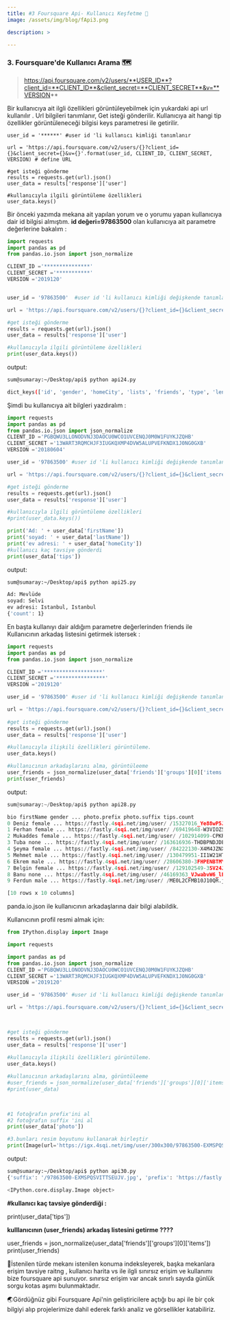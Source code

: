 ```yaml
---
title: #3 Foursquare Api- Kullanıcı Keşfetme 📍
image: /assets/img/blog/fApi3.png

description: >

---
```


### 3. Foursquare'de Kullanıcı Arama 🗺️

> https://api.foursquare.com/v2/users/**USER_ID**?client_id=**CLIENT_ID**&client_secret=**CLIENT_SECRET**&v=**VERSION**

Bir kullanıcıya ait ilgli özellikleri görüntüleyebilmek için yukardaki api url kullanılır . 
Url bilgileri tanımlanır, Get isteği gönderilir.
Kullanıcıya ait hangi tip özellikler görüntüleneceği bilgisi keys parametresi ile getirilir.

    user_id = '******' #user id 'li kullanıcı kimliği tanımlanır
    
    url = 'https://api.foursquare.com/v2/users/{}?client_id={}&client_secret={}&v={}'.format(user_id, CLIENT_ID, CLIENT_SECRET, VERSION) # define URL  
    
    #get isteği gönderme
    results = requests.get(url).json()
    user_data = results['response']['user']
    
    #kullanıcıyla ilgili görüntüleme özellikleri
    user_data.keys()

Bir önceki yazımda mekana ait yapılan yorum ve o yorumu yapan kullanıcıya dair id bilgisi almıştım.
**id değeri=97863500** olan kullanıcıya ait parametre değerlerine bakalım :

~~~python
import requests
import pandas as pd
from pandas.io.json import json_normalize

CLIENT_ID ='***************'
CLIENT_SECRET ='***********'
VERSION ='2019120'


user_id = '97863500'  #user id 'li kullanıcı kimliği değişkende tanımlanır

url = 'https://api.foursquare.com/v2/users/{}?client_id={}&client_secret={}&v={}'.format(user_id, CLIENT_ID, CLIENT_SECRET, VERSION) # define U$

#get isteği gönderme
results = requests.get(url).json()
user_data = results['response']['user']

#kullanıcıyla ilgili görüntüleme özellikleri
print(user_data.keys())
~~~~

output:
~~~bash
sum@sumaray:~/Desktop/api$ python api24.py

dict_keys(['id', 'gender', 'homeCity', 'lists', 'friends', 'type', 'lenses', 'tips', 'lastName', 'photos', 'mayorships', 'photo', 'contact', 'firstName', 'canonicalUrl', 'bio', 'checkins'])
~~~

Şimdi bu kullanıcıya ait bilgleri yazdıralım :

~~~python
import requests
import pandas as pd
from pandas.io.json import json_normalize
CLIENT_ID ='PGBQWU3LLONODVNJ3DAOCU0WCO1UVCENQJ0M0W1FUYKJZQHB'
CLIENT_SECRET ='13WART3RQMCHJF3IUGKQXMP4DVW5ALUPVEFKNDX1J0NG0GXB'
VERSION ='20180604'

user_id = '97863500' #user id 'li kullanıcı kimliği değişkende tanımlanır

url = 'https://api.foursquare.com/v2/users/{}?client_id={}&client_secret={}&v={}'.format(user_id, CLIENT_ID, CLIENT_SECRET, VERSION) # define U$

#get isteği gönderme
results = requests.get(url).json()
user_data = results['response']['user']

#kullanıcıyla ilgili görüntüleme özellikleri
#print(user_data.keys())

print('Ad: ' + user_data['firstName'])
print('soyad: ' + user_data['lastName'])
print('ev adresi: ' + user_data['homeCity'])
#kullanıcı kaç tavsiye gönderdi
print(user_data['tips'])
~~~

output:
~~~bash
sum@sumaray:~/Desktop/api$ python api25.py

Ad: Mevlüde
soyad: Selvi
ev adresi: Istanbul, Istanbul
{'count': 1}
~~~

En başta kullanıyı dair aldığım parametre değerlerinden friends ile 
Kullanıcının arkadaş listesini getirmek istersek : 

~~~python
import requests
import pandas as pd
from pandas.io.json import json_normalize

CLIENT_ID ='*******************'
CLIENT_SECRET ='****************'
VERSION ='2019120'

user_id = '97863500' #user id 'li kullanıcı kimliği değişkende tanımlanır

url = 'https://api.foursquare.com/v2/users/{}?client_id={}&client_secret={}&v={}'.format(user_id, CLIENT_ID, CLIENT_SECRET, VERSION) # define URL
 
#get isteği gönderme
results = requests.get(url).json()
user_data = results['response']['user']

#kullanıcıyla ilişkili özellikleri görüntüleme.
user_data.keys()

#kullanıcının arkadaşlarını alma, görüntüleeme
user_friends = json_normalize(user_data['friends']['groups'][0]['items'])
print(user_friends)
~~~
  

output:
~~~python
sum@sumaray:~/Desktop/api$ python api28.py

bio firstName gender ... photo.prefix photo.suffix tips.count
0 Deniz female ... https://fastly.4sqi.net/img/user/ /15327016_Ye88wP5J_eJ1xS1vHgaYGTSJ1zcwUByFDTGX... 0
1 Ferhan female ... https://fastly.4sqi.net/img/user/ /69419648-W3VIOZ5DDT3BEOAS.jpg 0
2 Mukaddes female ... https://fastly.4sqi.net/img/user/ /102914099-CPKRNUS104SME3X2.jpg 15
3 Tuba none ... https://fastly.4sqi.net/img/user/ /163616936-THDBPNDJDEH0VPP1.jpg 0
4 Şeyma female ... https://fastly.4sqi.net/img/user/ /84222130-X4M4JZNXSVSJMJW3.jpg 0
5 Mehmet male ... https://fastly.4sqi.net/img/user/ /130479951-II1W21HTIABEKOPQ.jpg 0
6 Ekrem male ... https://fastly.4sqi.net/img/user/ /28606380-3FHPENBTMY4IIO1T.jpg 0
7 Belgin female ... https://fastly.4sqi.net/img/user/ /129102549-3SV24JJJ3XIWHXXH.jpg 0
8 Banu none ... https://fastly.4sqi.net/img/user/ /46169363_VJwabvW6_lEf5GqLWodZM2TIcWYhxI6_f_EG... 0
9 Ferdun male ... https://fastly.4sqi.net/img/user/ /ME0L2CFMB10J10QR.jpg 0

[10 rows x 10 columns]
~~~

panda.io.json ile kullanıcının arkadaşlarına dair bilgi alabildik.

Kullanıcının profil resmi almak için:

~~~python
from IPython.display import Image

import requests

import pandas as pd
from pandas.io.json import json_normalize
CLIENT_ID ='PGBQWU3LLONODVNJ3DAOCU0WCO1UVCENQJ0M0W1FUYKJZQHB'
CLIENT_SECRET ='13WART3RQMCHJF3IUGKQXMP4DVW5ALUPVEFKNDX1J0NG0GXB'
VERSION ='2019120'

user_id = '97863500' #user id 'li kullanıcı kimliği değişkende tanımlanır

url = 'https://api.foursquare.com/v2/users/{}?client_id={}&client_secret={}&v={}'.format(user_id, CLIENT_ID, CLIENT_SECRET, VERSION) 	# define URL

 

#get isteği gönderme
results = requests.get(url).json()
user_data = results['response']['user']
 
#kullanıcıyla ilişkili özellikleri görüntüleme.
user_data.keys()

#kullanıcının arkadaşlarını alma, görüntüleeme
#user_friends = json_normalize(user_data['friends']['groups'][0]['items'])
#print(user_data)

  

#1 fotoğrafın prefix'ini al
#2 fotoğrafın suffix 'ini al
print(user_data['photo'])

#3.bunları resim boyutunu kullanarak birleştir
print(Image(url='https://igx.4sqi.net/img/user/300x300/97863500-EXMSPQSVITTSEUJV.jpg'))
~~~


output:

~~~bash
sum@sumaray:~/Desktop/api$ python api30.py
{'suffix': '/97863500-EXMSPQSVITTSEUJV.jpg', 'prefix': 'https://fastly.4sqi.net/img/user/'}

<IPython.core.display.Image object>
~~~


**#kullanıcı kaç tavsiye gönderdiği :**

print(user_data['tips'])


**kulllanıcının (user_friends) arkadaş listesini getirme ????**

user_friends = json_normalize(user_data['friends']['groups'][0]['items'])
print(user_friends)


🏹İstenilen türde mekanı istenilen konuma indeksleyerek, başka mekanlara erişim  tavsiye raitng , kullanıcı harita vs ile ilgli sınırsız erişim ve kullanımı bize foursquare api sunuyor. sınırsız erişim var ancak sınırlı sayıda günlük sorgu kotas aşımı bulunmaktadır.

🌏Gördüğnüz gibi Foursquare Api'nin geliştiricilere açtığı bu api ile bir çok bilgiyi alıp projelerimize dahil ederek
farklı analiz ve görsellikler katabiliriz.